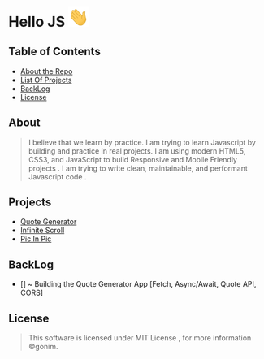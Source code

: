 # Hello JS <img src="https://github.com/notGonim/JavaScript-Projects/blob/main/hello.gif"   width="40px" >


## Table of Contents


- [About the Repo](#about)
- [List Of Projects](#projects)
- [BackLog](#backlog)
- [License](#license)



## About 

> I believe that we learn by practice. I am trying to learn Javascript by building and practice in real projects.
> I am using modern HTML5, CSS3, and JavaScript to build Responsive and Mobile Friendly projects .
> I am trying to write clean, maintainable, and performant Javascript code .


## Projects 
- [Quote Generator](https://github.com/notGonim/JavaScript-Projects/tree/main/Quote%20Generator)
- [Infinite Scroll](https://github.com/notGonim/JavaScript-Projects/tree/main/Infinity%20Scroll)
- [Pic In Pic](https://github.com/notGonim/JavaScript-Projects/tree/main/Picture%20In%20Picture)




## BackLog

- [] ~ Building the Quote Generator App   [Fetch, Async/Await, Quote API, CORS]



## License

> This software is licensed under MIT License , for more information ©gonim.
